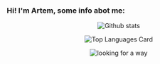 
### Hi! I'm Artem, some info abot me:

<div align="center" valign="center">
  
![Github stats](https://github-readme-stats.vercel.app/api?username=rizemun&theme=dracula&show_icons=true&count_private=true)

![Top Languages Card](https://github-readme-stats.vercel.app/api/top-langs/?username=rizemun&layout=compact&theme=dracula)  
  
</div>

<div align="center" width="100%">
  
  ![looking for a way](https://media.giphy.com/media/12q7JyfK1UolW0/giphy.gif)
  
</div>
